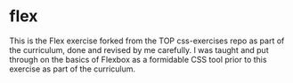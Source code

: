 # flex



This is the Flex exercise forked from the TOP css-exercises repo as part of the curriculum, done and revised by me carefully. I was taught and put through on the basics of Flexbox as a formidable CSS tool prior to this exercise as part of the curriculum.